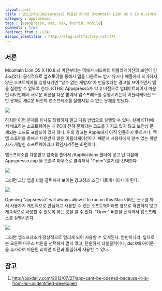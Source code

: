 ```yaml
---
layout: post
title : 앱스프레소(Appspresso) 마운틴 라이언 (Mountain Lion OS X 10.8.x)에서 바로 실행되지 않을 때
category : appspresso
tags : [appspresso, mac, osx, hybrid, mobile]
comments : true
redirect_from : /174/
disqus_identifier : http://blog.saltfactory.net/174
---
```


## 서론

Mountain Lion OS X (10.8.x) 버전부터는 맥에서 써드파티 어플리케이션의 보안이 강화되었다. 공식적으로 앱스토어를 통해서 앱을 다운로드 받지 않거나 애플에서 허가하지 않은 소프트웨어를 실행시키면 "알수 없는 개발자"가 만들었다는 경고를 보여주면서 앱을 실행할 수 없도록 한다. KTH의 Appspresso가 1.1.2 버전으로 업데이트되어서 마운틴 라이언에서 새로운 버전을 다운 받아서 앱스프레소를 실행시키는데 어플리케이션 보안 문제로 새로운 버전의 앱스프레소를 실행시킬 수 없는 문제를 만났다.
<!--more-->

![](http://blog.hibrainapps.net/saltfactory/images/73edc30a-f152-41c7-8ee7-727d7b3c39ae)

하지만 이런 문제를 만나도 당황하지 말고 다음 방법으로 실행할 수 있다. 실제 KTH에서 배포하는 소프트웨어는 내 PC에 전혀 문제되는 코드를 가지고 있지 않고 보안상 문제되는 코드도 포함되어 있지 않다. 위의 경고는 Apple에서 아직 인증하지 못하거나, 맥 앱 스토어를 통해서 다운받지 않은 어플리케이션이기 때문에 사용자에게 알수 없는 개발자가 개발한 소프트웨어라고 확인시켜주는 화면이다.

앱스프레소를 다운받고 압축을 풀어서 /Applications 폴더에 넣고 난 다음에 Appspresso.app 을 오른쪽 마우스로 클릭해서 "Open"(열기)를 선택한다.

![](http://blog.hibrainapps.net/saltfactory/images/d2762864-95b4-4c9b-93b4-61193827530d)

그러면 그냥 앱을 더블 클릭해서 보이는 경고창과 조금 다르게 나타나게 된다.

![](http://blog.hibrainapps.net/saltfactory/images/668a5f3f-a028-44aa-8940-f6e2ffda8ae2)

Opening "appsresso" will always allow it to run on this Mac 이라는 문구를 봐서 사용자가 개인적으로 안심하고 사용할 수 있는 소프트웨어라면 앞으로 확인하지 않고 계속적으로 사용할 수 있도록 하는 것을 알 수 있다. "Open" 버튼을 선택하서 앱스프레소를 실행시킨다.

![](http://blog.hibrainapps.net/saltfactory/images/954ed189-0908-45d6-86d0-36c5cfe3ea84)

그러면 앱스프레소가 정상적으로 열리게 되어 사용할 수 있게된다. 뿐만아니라, 앞으로는 오른쪽 마우스 버튼을 선택해서 열지 않고, 단순하게 더블클릭이나, dock에 아이콘을 추가하여 마운틴 라이언 이전과 동일하게 사용할 수 있다.

## 참고

1. http://osxdaily.com/2012/07/27/app-cant-be-opened-because-it-is-from-an-unidentified-developer/

